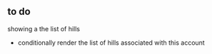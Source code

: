 ## to do

showing a the list of hills 
- conditionally render the list of hills associated with this account
